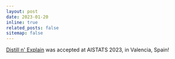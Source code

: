 ```yaml
---
layout: post
date: 2023-01-20
inline: true
related_posts: false
sitemap: false
---
```


[Distill n' Explain](https://proceedings.mlr.press/v206/pereira23a.html) was accepted at AISTATS 2023, in Valencia, Spain!
